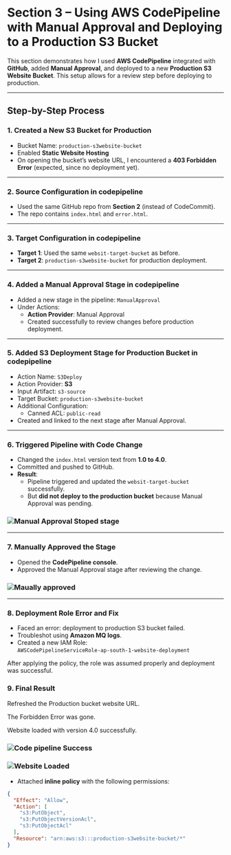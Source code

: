 # Section 3 – Using AWS CodePipeline with Manual Approval and Deploying to a Production S3 Bucket

This section demonstrates how I used **AWS CodePipeline** integrated with **GitHub**, added **Manual Approval**, and deployed to a new **Production S3 Website Bucket**. This setup allows for a review step before deploying to production.

---

## Step-by-Step Process

### 1. Created a New S3 Bucket for Production
- Bucket Name: `production-s3website-bucket`
- Enabled **Static Website Hosting**
- On opening the bucket’s website URL, I encountered a **403 Forbidden Error** (expected, since no deployment yet).

---

### 2. Source Configuration in codepipeline
- Used the same GitHub repo from **Section 2** (instead of CodeCommit).
- The repo contains `index.html` and `error.html`.

---

### 3. Target Configuration in codepipeline
- **Target 1**: Used the same `websit-target-bucket` as before.
- **Target 2**: `production-s3website-bucket` for production deployment.

---

### 4. Added a Manual Approval Stage in codepipeline
- Added a new stage in the pipeline: `ManualApproval`
- Under Actions:
  - **Action Provider**: Manual Approval
  - Created successfully to review changes before production deployment.

---

### 5. Added S3 Deployment Stage for Production Bucket in codepipeline
- Action Name: `S3Deploy`
- Action Provider: **S3**
- Input Artifact: `s3-source`
- Target Bucket: `production-s3website-bucket`
- Additional Configuration:
  - Canned ACL: `public-read`
- Created and linked to the next stage after Manual Approval.

---

### 6. Triggered Pipeline with Code Change
- Changed the `index.html` version text from **1.0 to 4.0**.
- Committed and pushed to GitHub.
- **Result**:
  - Pipeline triggered and updated the `websit-target-bucket` successfully.
  - But **did not deploy to the production bucket** because Manual Approval was pending.

### ![Manual Approval Stoped stage](https://github.com/user-attachments/assets/0061e5db-5999-4d66-aec6-a0e6e113f1e0)

---

### 7. Manually Approved the Stage
- Opened the **CodePipeline console**.
- Approved the Manual Approval stage after reviewing the change.

### ![Maually approved](https://github.com/user-attachments/assets/3b8978f5-c2e0-4bcc-b1a7-e8faf38dcd01)



---

### 8. Deployment Role Error and Fix
- Faced an error: deployment to production S3 bucket failed.
- Troubleshot using **Amazon MQ logs**.
- Created a new IAM Role:  
  `AWSCodePipelineServiceRole-ap-south-1-website-deployment`

After applying the policy, the role was assumed properly and deployment was successful.


### 9. Final Result
Refreshed the Production bucket website URL.

The Forbidden Error was gone.

Website loaded with version 4.0 successfully.

### ![Code pipeline Success](https://github.com/user-attachments/assets/2c4d07de-40d2-4dda-a348-a16107b24ae4)


### ![Website Loaded](https://github.com/user-attachments/assets/5c2dde69-580a-42b7-b0f6-624367f9d9e7)



- Attached **inline policy** with the following permissions:
```json
{
  "Effect": "Allow",
  "Action": [
    "s3:PutObject",
    "s3:PutObjectVersionAcl",
    "s3:PutObjectAcl"
  ],
  "Resource": "arn:aws:s3:::production-s3website-bucket/*"
}




